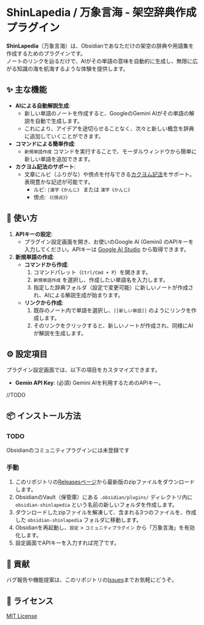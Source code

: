 # ShinLapedia / 万象言海 - 架空辞典作成プラグイン

**ShinLapedia**（万象言海）は、Obsidianであなただけの架空の辞典や用語集を作成するためのプラグインです。  
ノートのリンクを辿るだけで、AIがその単語の意味を自動的に生成し、無限に広がる知識の海を航海するような体験を提供します。

## ✨ 主な機能

*   **AIによる自動解説生成**:
    *   新しい単語のノートを作成すると、GoogleのGemini AIがその単語の解説を自動で生成します。
    *   これにより、アイデアを途切らせることなく、次々と新しい概念を辞典に追加していくことができます。
*   **コマンドによる簡単作成**:
    *   `新規単語作成` コマンドを実行することで、モーダルウィンドウから簡単に新しい単語を追加できます。
*   **カクヨム記法のサポート**:
    *   文章にルビ（ふりがな）や傍点を付与できる[カクヨム記法](https://kakuyomu.jp/help/entry/notation)をサポート。表現豊かな記述が可能です。
        *   ルビ: `|漢字《かんじ》` または `漢字《かんじ》`
        *   傍点: `《《傍点》》`

## 🚀 使い方

1.  **APIキーの設定**:
    *   プラグイン設定画面を開き、お使いのGoogle AI (Gemini) のAPIキーを入力してください。APIキーは [Google AI Studio](https://aistudio.google.com/apikey) から取得できます。
2.  **新規単語の作成**:
    *   **コマンドから作成**:
        1.  コマンドパレット（`Ctrl/Cmd + P`）を開きます。
        2.  `新規単語作成` を選択し、作成したい単語名を入力します。
        3.  指定した辞典フォルダ（設定で変更可能）に新しいノートが作成され、AIによる解説生成が始まります。
    *   **リンクから作成**:
        1.  既存のノート内で単語を選択し、`[[新しい単語]]` のようにリンクを作成します。
        2.  そのリンクをクリックすると、新しいノートが作成され、同様にAIが解説を生成します。

## ⚙️ 設定項目

プラグイン設定画面では、以下の項目をカスタマイズできます。

*   **Gemin API Key**: (必須) Gemini AIを利用するためのAPIキー。

//TODO

## 📦 インストール方法

### TODO

Obsidianのコミュニティプラグインには未登録です


### 手動

1.  このリポジトリの[Releasesページ](https://github.com/mituha/obsidian-shinlapedia/releases)から最新版のzipファイルをダウンロードします。
2.  ObsidianのVault（保管庫）にある `.obsidian/plugins/` ディレクトリ内に `obsidian-shinlapedia` という名前の新しいフォルダを作成します。
3.  ダウンロードしたzipファイルを解凍して、含まれる3つのファイルを、作成した `obsidian-shinlapedia` フォルダに移動します。
4.  Obsidianを再起動し、`設定` > `コミュニティプラグイン` から「万象言海」を有効化します。
5.  設定画面でAPIキーを入力すれば完了です。

## 🤝 貢献

バグ報告や機能提案は、このリポジトリの[Issues](https://github.com/mituha/obsidian-shinlapedia/issues)までお気軽にどうぞ。

## 📝 ライセンス

[MIT License](LICENSE)
